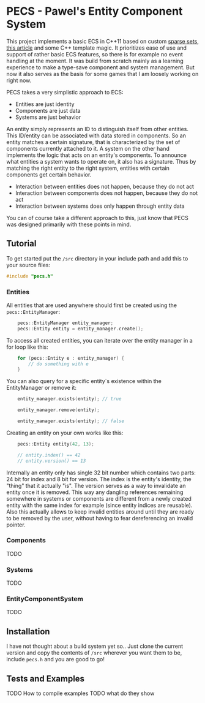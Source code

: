 # PECS - Pawel's Entity Component System
This project implements a basic ECS in C++11 based on custom
[sparse sets](https://programmingpraxis.com/2012/03/09/sparse-sets/),
[this article](http://cowboyprogramming.com/2007/01/05/evolve-your-heirachy/)
 and some C++ template magic. It prioritizes ease of
 use and support of rather basic ECS features, so there is for
 example no event handling at the moment. It was
build from scratch mainly as a learning experience to make a type-save
component and system management. But now it also serves as
the basis for some games that I am loosely working on right now.

PECS takes a very simplistic approach to ECS:
- Entities are just identity
- Components are just data
- Systems are just behavior

An entity simply represents an ID to distinguish itself from other entities.
This ID/entity can be associated with data stored in components. So  an
entity matches a certain signature, that is characterized by the set of
components currently attached to it. A system on the other hand implements
the logic that acts on an entity's components. To announce what entities a
system wants to operate on, it also has a signature. Thus by matching the
right entity to the right system, entities with certain components get
certain behavior.

- Interaction between entities does not happen, because they do not act
- Interaction between components does not happen, because they do not act
- Interaction between systems does only happen through entity data

You can of course take a different approach to this, just know that PECS
was designed primarily with these points in mind.

## Tutorial
To get started put the `/src` directory in your include path and add
this to your source files:
``` c++
#include "pecs.h"
```

### Entities
All entities that are used anywhere should first be created using the
`pecs::EntityManager`:
``` c++
    pecs::EntityManager entity_manager;
    pecs::Entity entity = entity_manager.create();
```

To access all created entities, you can iterate over the entity manager
in a for loop like this:
``` c++
    for (pecs::Entity e : entity_manager) {
        // do something with e
    }
```

You can also query for a specific entity`s existence within
the EntityManager or remove it:
``` c++
    entity_manager.exists(entity); // true

    entity_manager.remove(entity);

    entity_manager.exists(entity); // false
```

Creating an entity on your own works like this:
``` c++
    pecs::Entity entity(42, 13);

    // entity.index() == 42
    // entity.version() == 13
```

Internally an entity only has single 32 bit number which contains two
parts: 24 bit for index and 8 bit for version. The index is the entity's
identity, the "thing" that it actually "is". The version serves as a
way to invalidate an entity once it is removed. This way any dangling
references remaining somewhere in systems or components are different
from a newly created entity with the same index for example (since entity
indices are reusable). Also this actually allows to keep invalid entities
around until they are ready to be removed by the user, without having to
fear dereferencing an invalid pointer.


### Components
TODO

### Systems
TODO

### EntityComponentSystem
TODO

## Installation
I have not thought about a build system yet so..
Just clone the current version and copy the contents of `/src` wherever
you want them to be, include `pecs.h` and you are good to go!

## Tests and Examples
TODO How to compile examples
TODO what do they show

